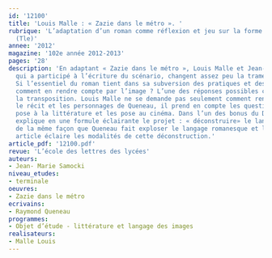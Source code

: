 ```yaml
---
id: '12100'
title: 'Louis Malle : « Zazie dans le métro ». '
rubrique: 'L’adaptation d’un roman comme réflexion et jeu sur la forme cinématographique
  (Tle)'
annee: '2012'
magazine: '102e année 2012-2013'
pages: '28'
description: 'En adaptant « Zazie dans le métro », Louis Malle et Jean-Paul Rappeneau,
  qui a participé à l’écriture du scénario, changent assez peu la trame narrative.
  Si l’essentiel du roman tient dans sa subversion des pratiques et des codes de l’écriture,
  comment en rendre compte par l’image ? L’une des réponses possibles consiste dans
  la transposition. Louis Malle ne se demande pas seulement comment rendre visible
  le récit et les personnages de Queneau, il prend en compte les questions que Queneau
  pose à la littérature et les pose au cinéma. Dans l’un des bonus du DVD, Rappeneau
  explique en une formule éclairante le projet : « déconstruire» le langage cinématographique
  de la même façon que Queneau fait exploser le langage romanesque et la langue. Cet
  article éclaire les modalités de cette déconstruction.'
article_pdf: '12100.pdf'
revue: 'L’école des lettres des lycées'
auteurs:
- Jean- Marie Samocki
niveau_etudes:
- terminale
oeuvres:
- Zazie dans le métro
ecrivains:
- Raymond Queneau
programmes:
- Objet d’étude - littérature et langage des images
realisateurs:
- Malle Louis
---
```

